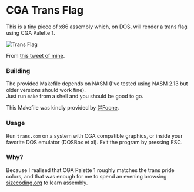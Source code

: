 # CGA Trans Flag

This is a tiny piece of x86 assembly which, on DOS, will render a trans flag using CGA Palette 1.

![Trans Flag](https://pbs.twimg.com/media/DjoNofLWwAAcMAg.jpg:orig)

From [this tweet of mine](https://twitter.com/willkirkby/status/1025147091511922689).

### Building

The provided Makefile depends on NASM (I've tested using NASM 2.13 but older versions should work fine).  
Just run ``make`` from a shell and you should be good to go.

This Makefile was kindly provided by [@Foone](https://twitter.com/Foone).

### Usage

Run ``trans.com`` on a system with CGA compatible graphics, or inside your favorite DOS emulator (DOSBox et al). Exit the program by pressing ESC.

### Why?

Because I realised that CGA Palette 1 roughly matches the trans pride colors, and that was enough for me to spend an evening browsing [sizecoding.org](http://www.sizecoding.org/wiki/Main_Page) to learn assembly.